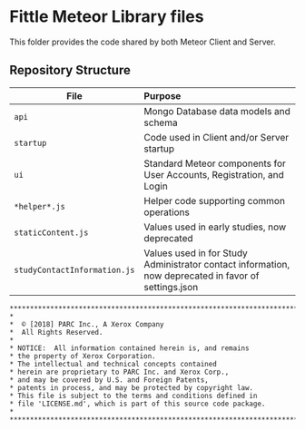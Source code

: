 # Fittle Meteor Library files

This folder provides the code shared by both Meteor Client and Server.

## Repository Structure

|File |Purpose  |
|----|:----|
|`api` |Mongo Database data models and schema|
|`startup` |Code used in Client and/or Server startup|
|`ui` |Standard Meteor components for User Accounts, Registration, and Login|
|`*helper*.js` |Helper code supporting common operations|
|`staticContent.js` |Values used in early studies, now deprecated|
|`studyContactInformation.js` |Values used in for Study Administrator contact information, now deprecated in favor of settings.json|

```
*************************************************************************
*
*  © [2018] PARC Inc., A Xerox Company
*  All Rights Reserved.
*
* NOTICE:  All information contained herein is, and remains
* the property of Xerox Corporation.
* The intellectual and technical concepts contained
* herein are proprietary to PARC Inc. and Xerox Corp.,
* and may be covered by U.S. and Foreign Patents,
* patents in process, and may be protected by copyright law.
* This file is subject to the terms and conditions defined in
* file 'LICENSE.md', which is part of this source code package.
*
**************************************************************************/
```